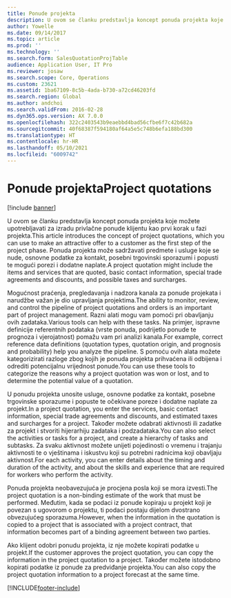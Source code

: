 ```yaml
---
title: Ponude projekta
description: U ovom se članku predstavlja koncept ponuda projekta koje možete upotrebljavati za izradu privlačne ponude klijentu kao prvi korak u fazi projekta. Ponuda projekta može sadržavati predmete i usluge koje se nude, osnovne podatke za kontakt, posebni trgovinski sporazumi i popusti te mogući porezi i dodatne naplate.
author: Yowelle
ms.date: 09/14/2017
ms.topic: article
ms.prod: ''
ms.technology: ''
ms.search.form: SalesQuotationProjTable
audience: Application User, IT Pro
ms.reviewer: josaw
ms.search.scope: Core, Operations
ms.custom: 23621
ms.assetid: 1ba67109-8c5b-4ada-b730-a72cd46203fd
ms.search.region: Global
ms.author: andchoi
ms.search.validFrom: 2016-02-28
ms.dyn365.ops.version: AX 7.0.0
ms.openlocfilehash: 322c2403543b9eaebbd4bad56cfbe6f7c42b682a
ms.sourcegitcommit: 40f68387f594180af64a5e5c748b6efa188bd300
ms.translationtype: HT
ms.contentlocale: hr-HR
ms.lasthandoff: 05/10/2021
ms.locfileid: "6009742"
---
```

# <a name="project-quotations"></a><span data-ttu-id="137bb-104">Ponude projekta</span><span class="sxs-lookup"><span data-stu-id="137bb-104">Project quotations</span></span>

[!include [banner](../includes/banner.md)]

<span data-ttu-id="137bb-105">U ovom se članku predstavlja koncept ponuda projekta koje možete upotrebljavati za izradu privlačne ponude klijentu kao prvi korak u fazi projekta.</span><span class="sxs-lookup"><span data-stu-id="137bb-105">This article introduces the concept of project quotations, which you can use to make an attractive offer to a customer as the first step of the project phase.</span></span> <span data-ttu-id="137bb-106">Ponuda projekta može sadržavati predmete i usluge koje se nude, osnovne podatke za kontakt, posebni trgovinski sporazumi i popusti te mogući porezi i dodatne naplate.</span><span class="sxs-lookup"><span data-stu-id="137bb-106">A project quotation might include the items and services that are quoted, basic contact information, special trade agreements and discounts, and possible taxes and surcharges.</span></span> 

<span data-ttu-id="137bb-107">Mogućnost praćenja, pregledavanja i nadzora kanala za ponude projekata i narudžbe važan je dio upravljanja projektima.</span><span class="sxs-lookup"><span data-stu-id="137bb-107">The ability to monitor, review, and control the pipeline of project quotations and orders is an important part of project management.</span></span> <span data-ttu-id="137bb-108">Razni alati mogu vam pomoći pri obavljanju ovih zadataka.</span><span class="sxs-lookup"><span data-stu-id="137bb-108">Various tools can help with these tasks.</span></span> <span data-ttu-id="137bb-109">Na primjer, ispravne definicije referentnih podataka (vrste ponuda, podrijetlo ponude te prognoza i vjerojatnost) pomažu vam pri analizi kanala.</span><span class="sxs-lookup"><span data-stu-id="137bb-109">For example, correct reference data definitions (quotation types, quotation origin, and prognosis and probability) help you analyze the pipeline.</span></span> <span data-ttu-id="137bb-110">S pomoću ovih alata možete kategorizirati razloge zbog kojih je ponuda projekta prihvaćena ili odbijena i odrediti potencijalnu vrijednost ponude.</span><span class="sxs-lookup"><span data-stu-id="137bb-110">You can use these tools to categorize the reasons why a project quotation was won or lost, and to determine the potential value of a quotation.</span></span> 

<span data-ttu-id="137bb-111">U ponudu projekta unosite usluge, osnovne podatke za kontakt, posebne trgovinske sporazume i popuste te očekivane poreze i dodatne naplate za projekt.</span><span class="sxs-lookup"><span data-stu-id="137bb-111">In a project quotation, you enter the services, basic contact information, special trade agreements and discounts, and estimated taxes and surcharges for a project.</span></span> <span data-ttu-id="137bb-112">Također možete odabrati aktivnosti ili zadatke za projekt i stvoriti hijerarhiju zadataka i podzadataka.</span><span class="sxs-lookup"><span data-stu-id="137bb-112">You can also select the activities or tasks for a project, and create a hierarchy of tasks and subtasks.</span></span> <span data-ttu-id="137bb-113">Za svaku aktivnost možete unijeti pojedinosti o vremenu i trajanju aktivnosti te o vještinama i iskustvu koji su potrebni radnicima koji obavljaju aktivnost.</span><span class="sxs-lookup"><span data-stu-id="137bb-113">For each activity, you can enter details about the timing and duration of the activity, and about the skills and experience that are required for workers who perform the activity.</span></span> 

<span data-ttu-id="137bb-114">Ponuda projekta neobavezujuća je procjena posla koji se mora izvesti.</span><span class="sxs-lookup"><span data-stu-id="137bb-114">The project quotation is a non-binding estimate of the work that must be performed.</span></span> <span data-ttu-id="137bb-115">Međutim, kada se podaci iz ponude kopiraju u projekt koji je povezan s ugovorom o projektu, ti podaci postaju dijelom dvostrano obvezujućeg sporazuma.</span><span class="sxs-lookup"><span data-stu-id="137bb-115">However, when the information in the quotation is copied to a project that is associated with a project contract, that information becomes part of a binding agreement between two parties.</span></span> 

<span data-ttu-id="137bb-116">Ako klijent odobri ponudu projekta, iz nje možete kopirati podatke u projekt.</span><span class="sxs-lookup"><span data-stu-id="137bb-116">If the customer approves the project quotation, you can copy the information in the project quotation to a project.</span></span> <span data-ttu-id="137bb-117">Također možete istodobno kopirati podatke iz ponude za predviđanje projekta.</span><span class="sxs-lookup"><span data-stu-id="137bb-117">You can also copy the project quotation information to a project forecast at the same time.</span></span>





[!INCLUDE[footer-include](../includes/footer-banner.md)]